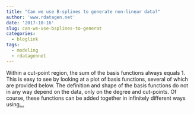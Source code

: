 ```yaml
---
title: "Can we use B-splines to generate non-linear data?"
author: 'www.rdatagen.net'
date: '2017-10-16'
slug: can-we-use-bsplines-to-generat
categories:
  - bloglink
tags:
  - modeling
  - rdatagennet
---
```


Within a cut-point region, the sum of the basis functions always equals 1. This is easy to see by looking at a plot of basis functions, several of which are provided below. The definition and shape of the basis functions do not in any way depend on the data, only on the degree and cut-points. Of course, these functions can be added together in infinitely different ways using[... <i class="fas fa-external-link-alt"></i>](https://www.rdatagen.net/post/generating-non-linear-data-using-b-splines/)

